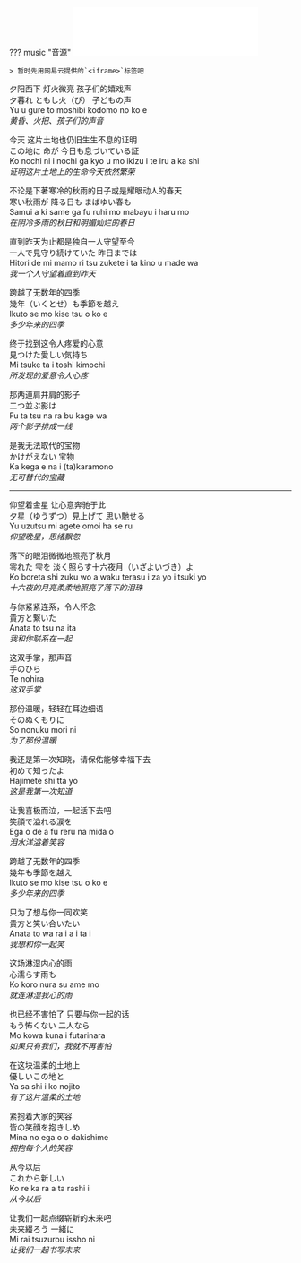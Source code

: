 ??? music "音源"
    <iframe frameborder="no" border="0" marginwidth="0" marginheight="0" width=330 height=86 src="//music.163.com/outchain/player?type=2&id=473403185&auto=1&height=66"></iframe>

    > 暂时先用网易云提供的`<iframe>`标签吧

夕阳西下 灯火微亮 孩子们的嬉戏声  
夕暮れ ともし火（び） 子どもの声  
Yu u gure to moshibi kodomo no ko e  
*黄昏、火把、孩子们的声音*

今天 这片土地也仍旧生生不息的证明  
この地に 命が 今日も息づいている証  
Ko nochi ni i nochi ga kyo u mo ikizu i te iru a ka shi  
*证明这片土地上的生命今天依然繁荣*

不论是下著寒冷的秋雨的日子或是耀眼动人的春天  
寒い秋雨が 降る日も まばゆい春も  
Samui a ki same ga fu ruhi mo mabayu i haru mo  
*在阴冷多雨的秋日和明媚灿烂的春日*

直到昨天为止都是独自一人守望至今  
一人で見守り続けていた 昨日までは  
Hitori de mi mamo ri tsu zukete i ta kino u made wa  
*我一个人守望着直到昨天*

跨越了无数年的四季  
幾年（いくとせ）も季節を越え  
Ikuto se mo kise tsu o ko e  
*多少年来的四季*

终于找到这令人疼爱的心意  
見つけた愛しい気持ち  
Mi tsuke ta i toshi kimochi  
*所发现的爱意令人心疼*

那两道肩并肩的影子  
二つ並ぶ影は  
Fu ta tsu na ra bu kage wa  
*两个影子排成一线*

是我无法取代的宝物  
かけがえない 宝物  
Ka kega e na i (ta)karamono  
*无可替代的宝藏*

---

仰望着金星 让心意奔驰于此  
夕星（ゆうずつ）見上げて 思い馳せる  
Yu uzutsu mi agete omoi ha se ru  
*仰望晚星，思绪飘忽*

落下的眼泪微微地照亮了秋月  
零れた 雫を 淡く照らす十六夜月（いざよいづき）よ  
Ko boreta shi zuku wo a waku terasu i za yo i tsuki yo  
*十六夜的月亮柔柔地照亮了落下的泪珠*

与你紧紧连系，令人怀念  
貴方と繋いた  
Anata to tsu na ita  
*我和你联系在一起*

这双手掌，那声音  
手のひら  
Te nohira  
*这双手掌*

那份温暖，轻轻在耳边细语  
そのぬくもりに  
So nonuku mori ni  
*为了那份温暖*

我还是第一次知晓，请保佑能够幸福下去  
初めて知ったよ  
Hajimete shi tta yo  
*这是我第一次知道*

让我喜极而泣，一起活下去吧  
笑顔で溢れる涙を  
Ega o de a fu reru na mida o  
*泪水洋溢着笑容*

跨越了无数年的四季  
幾年も季節を越え  
Ikuto se mo kise tsu o ko e  
*多少年来的四季*

只为了想与你一同欢笑  
貴方と笑い合いたい  
Anata to wa ra i a i ta i  
*我想和你一起笑*

这场淋湿内心的雨  
心濡らす雨も  
Ko koro nura su ame mo  
*就连淋湿我心的雨*

也已经不害怕了 只要与你一起的话  
もう怖くない 二人なら  
Mo kowa kuna i futarinara  
*如果只有我们，我就不再害怕*

在这块温柔的土地上  
優しいこの地と  
Ya sa shi i ko nojito  
*有了这片温柔的土地*

紧抱着大家的笑容  
皆の笑顔を抱きしめ  
Mina no ega o o dakishime  
*拥抱每个人的笑容*

从今以后  
これから新しい  
Ko re ka ra a ta rashi i  
*从今以后*

让我们一起点缀崭新的未来吧  
未来綴ろう 一緒に  
Mi rai tsuzurou issho ni  
*让我们一起书写未来*